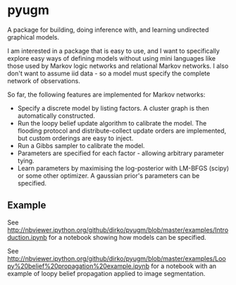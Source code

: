 # pyugm

A package for building, doing inference with, and learning undirected graphical models.

I am interested in a package that is easy to use, and I want to specifically explore easy ways of defining
models without using mini languages like those used by Markov logic networks and relational Markov networks.
I also don't want to assume iid data - so a model must specify the complete network of observations.

So far, the following features are implemented for Markov networks:

- Specify a discrete model by listing factors. A cluster graph is then automatically constructed.
- Run the loopy belief update algorithm to calibrate the model. The flooding protocol and distribute-collect update
    orders are implemented, but custom orderings are easy to inject.
- Run a Gibbs sampler to calibrate the model.
- Parameters are specified for each factor - allowing arbitrary parameter tying.
- Learn parameters by maximising the log-posterior with LM-BFGS (scipy) or some other optimizer. A gaussian prior's
    parameters can be specified.

## Example
See http://nbviewer.ipython.org/github/dirko/pyugm/blob/master/examples/Introduction.ipynb for a
notebook showing how models can be specified.

See http://nbviewer.ipython.org/github/dirko/pyugm/blob/master/examples/Loopy%20belief%20propagation%20example.ipynb
for a notebook with an example of loopy belief propagation applied to image segmentation.